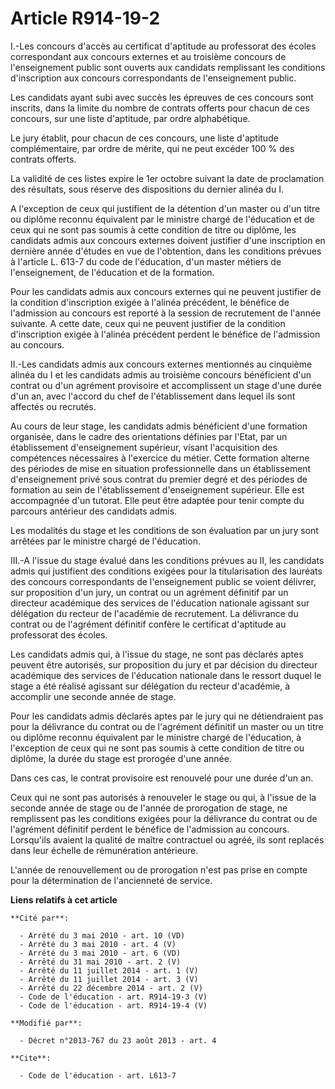 # Article R914-19-2

I.-Les concours d'accès au certificat d'aptitude au professorat des écoles correspondant aux concours externes et au
troisième concours de l'enseignement public sont ouverts aux candidats remplissant les conditions d'inscription aux concours
correspondants de l'enseignement public. 

Les candidats ayant subi avec succès les épreuves de ces concours sont inscrits, dans la limite du nombre de contrats offerts
pour chacun de ces concours, sur une liste d'aptitude, par ordre alphabétique. 

Le jury établit, pour chacun de ces concours, une liste d'aptitude complémentaire, par ordre de mérite, qui ne peut excéder
100 % des contrats offerts. 

La validité de ces listes expire le 1er octobre suivant la date de proclamation des résultats, sous réserve des dispositions
du dernier alinéa du I. 

A l'exception de ceux qui justifient de la détention d'un master ou d'un titre ou diplôme reconnu équivalent par le ministre
chargé de l'éducation et de ceux qui ne sont pas soumis à cette condition de titre ou diplôme, les candidats admis aux
concours externes doivent justifier d'une inscription en dernière année d'études en vue de l'obtention, dans les conditions
prévues à l'article L. 613-7 du code de l'éducation, d'un master métiers de l'enseignement, de l'éducation et de la
formation. 

Pour les candidats admis aux concours externes qui ne peuvent justifier de la condition d'inscription exigée à l'alinéa
précédent, le bénéfice de l'admission au concours est reporté à la session de recrutement de l'année suivante. A cette date,
ceux qui ne peuvent justifier de la condition d'inscription exigée à l'alinéa précédent perdent le bénéfice de l'admission au
concours. 

II.-Les candidats admis aux concours externes mentionnés au cinquième alinéa du I et les candidats admis au troisième
concours bénéficient d'un contrat ou d'un agrément provisoire et accomplissent un stage d'une durée d'un an, avec l'accord du
chef de l'établissement dans lequel ils sont affectés ou recrutés. 

Au cours de leur stage, les candidats admis bénéficient d'une formation organisée, dans le cadre des orientations définies
par l'Etat, par un établissement d'enseignement supérieur, visant l'acquisition des compétences nécessaires à l'exercice du
métier. Cette formation alterne des périodes de mise en situation professionnelle dans un établissement d'enseignement privé
sous contrat du premier degré et des périodes de formation au sein de l'établissement d'enseignement supérieur. Elle est
accompagnée d'un tutorat. Elle peut être adaptée pour tenir compte du parcours antérieur des candidats admis. 

Les modalités du stage et les conditions de son évaluation par un jury sont arrêtées par le ministre chargé de l'éducation. 

III.-A l'issue du stage évalué dans les conditions prévues au II, les candidats admis qui justifient des conditions exigées
pour la titularisation des lauréats des concours correspondants de l'enseignement public se voient délivrer, sur proposition
d'un jury, un contrat ou un agrément définitif par un directeur académique des services de l'éducation nationale agissant sur
délégation du recteur de l'académie de recrutement. La délivrance du contrat ou de l'agrément définitif confère le certificat
d'aptitude au professorat des écoles. 

Les candidats admis qui, à l'issue du stage, ne sont pas déclarés aptes peuvent être autorisés, sur proposition du jury et
par décision du directeur académique des services de l'éducation nationale dans le ressort duquel le stage a été réalisé
agissant sur délégation du recteur d'académie, à accomplir une seconde année de stage. 

Pour les candidats admis déclarés aptes par le jury qui ne détiendraient pas pour la délivrance du contrat ou de l'agrément
définitif un master ou un titre ou diplôme reconnu équivalent par le ministre chargé de l'éducation, à l'exception de ceux
qui ne sont pas soumis à cette condition de titre ou diplôme, la durée du stage est prorogée d'une année. 

Dans ces cas, le contrat provisoire est renouvelé pour une durée d'un an. 

Ceux qui ne sont pas autorisés à renouveler le stage ou qui, à l'issue de la seconde année de stage ou de l'année de
prorogation de stage, ne remplissent pas les conditions exigées pour la délivrance du contrat ou de l'agrément définitif
perdent le bénéfice de l'admission au concours. Lorsqu'ils avaient la qualité de maître contractuel ou agréé, ils sont
replacés dans leur échelle de rémunération antérieure. 

L'année de renouvellement ou de prorogation n'est pas prise en compte pour la détermination de l'ancienneté de service.

**Liens relatifs à cet article**

	**Cité par**:

	  - Arrêté du 3 mai 2010 - art. 10 (VD)
	  - Arrêté du 3 mai 2010 - art. 4 (V)
	  - Arrêté du 3 mai 2010 - art. 6 (VD)
	  - Arrêté du 31 mai 2010 - art. 2 (V)
	  - Arrêté du 11 juillet 2014 - art. 1 (V)
	  - Arrêté du 11 juillet 2014 - art. 3 (V)
	  - Arrêté du 22 décembre 2014 - art. 2 (V)
	  - Code de l'éducation - art. R914-19-3 (V)
	  - Code de l'éducation - art. R914-19-4 (V)

	**Modifié par**:

	  - Décret n°2013-767 du 23 août 2013 - art. 4

	**Cite**:

	  - Code de l'éducation - art. L613-7
